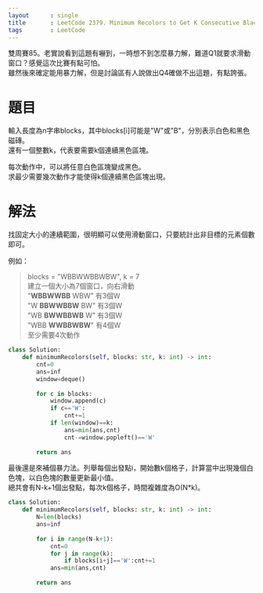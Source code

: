 ```yaml
--- 
layout      : single
title       : LeetCode 2379. Minimum Recolors to Get K Consecutive Black Blocks
tags        : LeetCode
---
```

雙周賽85。老實說看到這題有嚇到，一時想不到怎麼暴力解，難道Q1就要求滑動窗口？感覺這次比賽有點可怕。  
雖然後來確定能用暴力解，但是討論區有人說做出Q4確做不出這題，有點誇張。  

# 題目
輸入長度為n字串blocks，其中blocks[i]可能是"W"或"B"，分別表示白色和黑色磁磚。  
還有一個整數k，代表要需要k個連續黑色區塊。  

每次動作中，可以將任意白色區塊變成黑色。  
求最少需要幾次動作才能使得k個連續黑色區塊出現。    

# 解法
找固定大小的連續範圍，很明顯可以使用滑動窗口，只要統計出非目標的元素個數即可。  

例如：  
> blocks = "WBBWWBBWBW", k = 7  
> 建立一個大小為7個窗口，向右滑動  
> "**WBBWWBB** WBW" 有3個W  
> "W **BBWWBBW** BW" 有3個W  
> "WB **BWWBBWB** W"  有3個W  
> "WBB **WWBBWBW**"  有4個W  
> 至少需要4次動作  

```python
class Solution:
    def minimumRecolors(self, blocks: str, k: int) -> int:
        cnt=0
        ans=inf
        window=deque()
        
        for c in blocks:
            window.append(c)
            if c=='W':
                cnt+=1
            if len(window)==k:
                ans=min(ans,cnt)
                cnt-=window.popleft()=='W'
        
        return ans
```

最後還是來補個暴力法。列舉每個出發點i，開始數k個格子，計算當中出現幾個白色塊，以白色塊的數量更新最小值。  
總共會有N-k+1個出發點，每次k個格子，時間複雜度為O(N*k)。  

```python
class Solution:
    def minimumRecolors(self, blocks: str, k: int) -> int:
        N=len(blocks)
        ans=inf
        
        for i in range(N-k+1):
            cnt=0
            for j in range(k):
                if blocks[i+j]=='W':cnt+=1    
            ans=min(ans,cnt)
            
        return ans
```